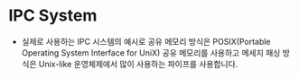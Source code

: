 # IPC System

- 실제로 사용하는 IPC 시스템의 예시로 공유 메모리 방식은 POSIX(Portable Operating System Interface for UniX) 공유 메모리를 사용하고 메세지 패싱 방식은 Unix-like 운영체제에서 많이 사용하는 파이프를 사용합니다.
